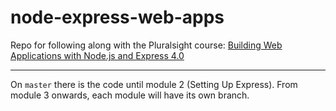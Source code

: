 # node-express-web-apps
Repo for following along with the Pluralsight course: [Building Web Applications with Node.js and Express 4.0](https://app.pluralsight.com/library/courses/nodejs-express-web-applications)

-------

On `master` there is the code until module 2 (Setting Up Express).
From module 3 onwards, each module will have its own branch.